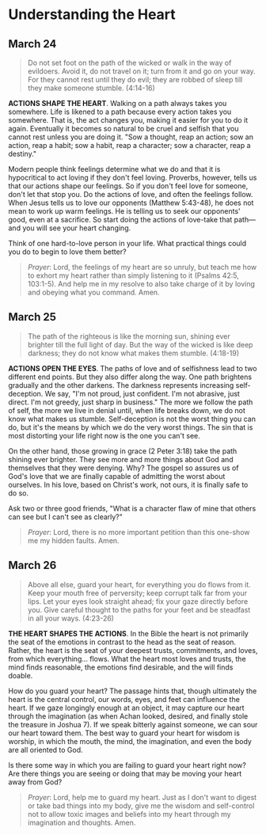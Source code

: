 # Understanding the Heart
## March 24

> Do not set foot on the path of the wicked or walk in the way of evildoers. Avoid it, do not travel on it; turn from it and go on your way. For they cannot rest until they do evil; they are robbed of sleep till they
make someone stumble. (4:14-16)

**ACTIONS SHAPE THE HEART**. Walking on a path always takes you somewhere. Life is likened to a path because every action takes you somewhere. That is, the act changes you, making it easier for
you to do it again. Eventually it becomes so natural to be cruel and selfish that you cannot rest unless you are doing it. "Sow a thought, reap an action; sow an action, reap a habit; sow a habit,
reap a character; sow a character, reap a destiny."

Modern people think feelings determine what we do and that it is hypocritical to act loving if they don't feel loving. Proverbs, however, tells us that our actions shape our feelings. So if you
don't feel love for someone, don't let that stop you. Do the actions of love, and often the feelings follow. When Jesus tells us to love our opponents (Matthew 5:43-48), he does not mean to work
up warm feelings. He is telling us to seek our opponents' good, even at a sacrifice. So start doing the actions of love-take that path—and you will see your heart changing.

Think of one hard-to-love person in your life. What practical things could you do to begin to love them better?

> _Prayer_: Lord, the feelings of my heart are so unruly, but teach me how to exhort my heart rather than simply listening to it (Psalms 42:5, 103:1-5). And help me in my resolve to also take
charge of it by loving and obeying what you command. Amen.

## March 25
> The path of the righteous is like the morning sun, shining ever brighter till the full light of day. But the way of the wicked is like deep darkness; they do not know what makes them stumble. (4:18-19)

**ACTIONS OPEN THE EYES**. The paths of love and of selfishness lead to two different end points. But they also differ along the way. One path brightens gradually and the other darkens. The
darkness represents increasing self-deception. We say, "I'm not proud, just confident. I'm not abrasive, just direct. I'm not greedy, just sharp in business." The more we follow the path of self,
the more we live in denial until, when life breaks down, we do not know what makes us stumble. Self-deception is not the worst thing you can do, but it's the means by which we do the very
worst things. The sin that is most distorting your life right now is the one you can't see.

On the other hand, those growing in grace (2 Peter 3:18) take the path shining ever brighter. They see more and more things about God and themselves that they were denying. Why? The
gospel so assures us of God's love that we are finally capable of admitting the worst about ourselves. In his love, based on Christ's work, not ours, it is finally safe to do so.

Ask two or three good friends, "What is a character flaw of mine that others can see but I can't see as clearly?"

> _Prayer_: Lord, there is no more important petition than this one-show me my hidden faults. Amen.

## March 26
> Above all else, guard your heart, for everything you do flows from it. Keep your mouth free of perversity; keep corrupt talk far from your lips. Let your eyes look straight ahead; fix your gaze directly before you.
Give careful thought to the paths for your feet and be steadfast in all your ways. (4:23-26)

**THE HEART SHAPES THE ACTIONS**. In the Bible the heart is not primarily the seat of the emotions in contrast to the head as the seat of reason. Rather, the heart is the seat of your deepest trusts,
commitments, and loves, from which everything... flows. What the heart most loves and trusts, the mind finds reasonable, the emotions find desirable, and the will finds doable.

How do you guard your heart? The passage hints that, though ultimately the heart is the central control, our words, eyes, and feet can influence the heart. If we gaze longingly enough at an
object, it may capture our heart through the imagination (as when Achan looked, desired, and finally stole the treasure in Joshua 7). If we speak bitterly against someone, we can sour our heart
toward them. The best way to guard your heart for wisdom is worship, in which the mouth, the mind, the imagination, and even the body are all oriented to God.

Is there some way in which you are failing to guard your heart right now? Are there things you are seeing or doing that may be moving your heart away from God?

> _Prayer_: Lord, help me to guard my heart. Just as I don't want to digest or take bad things into my body, give me the wisdom and self-control not to allow toxic images and beliefs into my heart
through my imagination and thoughts. Amen.
